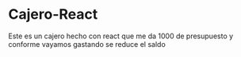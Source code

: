 # Cajero-React
 
Este es un cajero hecho con react que me da 1000 de presupuesto y conforme vayamos gastando se reduce el saldo
